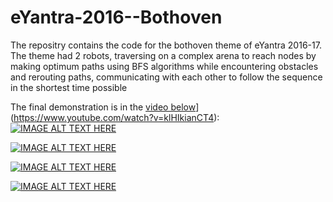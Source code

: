 # eYantra-2016--Bothoven
The repositry contains the code for the bothoven theme of eYantra 2016-17. The theme had 2 robots, traversing on a complex arena to reach nodes by making optimum paths using BFS algorithms while encountering obstacles and rerouting paths, communicating with each other to follow the sequence in the shortest time possible

The final demonstration is in the [video below](https://img.youtube.com/vi/klHIkianCT4/0.jpg)](https://www.youtube.com/watch?v=klHIkianCT4):
[![IMAGE ALT TEXT HERE](https://img.youtube.com/vi/klHIkianCT4/0.jpg)](https://www.youtube.com/watch?v=klHIkianCT4)

[![IMAGE ALT TEXT HERE](https://img.youtube.com/vi/bUvIXzAyDLs/0.jpg)](https://www.youtube.com/watch?v=bUvIXzAyDLs)

[![IMAGE ALT TEXT HERE](https://img.youtube.com/vi/3GtGKEYKxqE/0.jpg)](https://www.youtube.com/watch?v=3GtGKEYKxqE)

[![IMAGE ALT TEXT HERE](https://img.youtube.com/vi/P6jeyAktjbk/0.jpg)](https://www.youtube.com/watch?v=P6jeyAktjbk)

